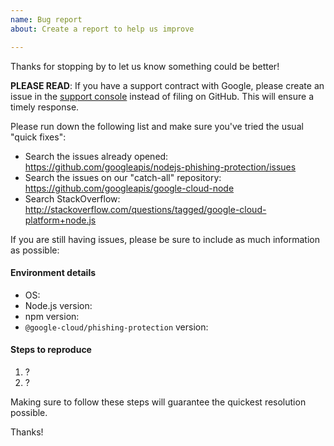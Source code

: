 ```yaml
---
name: Bug report
about: Create a report to help us improve

---
```


Thanks for stopping by to let us know something could be better!

**PLEASE READ**: If you have a support contract with Google, please create an issue in the [support console](https://cloud.google.com/support/) instead of filing on GitHub. This will ensure a timely response.

Please run down the following list and make sure you've tried the usual "quick fixes":

  - Search the issues already opened: https://github.com/googleapis/nodejs-phishing-protection/issues
  - Search the issues on our "catch-all" repository: https://github.com/googleapis/google-cloud-node
  - Search StackOverflow: http://stackoverflow.com/questions/tagged/google-cloud-platform+node.js

If you are still having issues, please be sure to include as much information as possible:

#### Environment details

  - OS:
  - Node.js version:
  - npm version:
  - `@google-cloud/phishing-protection` version:

#### Steps to reproduce

  1. ?
  2. ?

Making sure to follow these steps will guarantee the quickest resolution possible.

Thanks!
